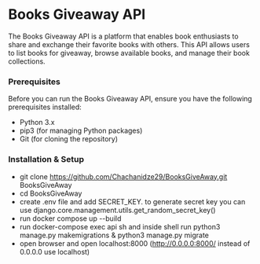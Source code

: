 # Books Giveaway API

The Books Giveaway API is a platform that enables book enthusiasts to share and exchange their favorite books with others. This API allows users to list books for giveaway, browse available books, and manage their book collections.

### Prerequisites

Before you can run the Books Giveaway API, ensure you have the following prerequisites installed:

- Python 3.x
- pip3 (for managing Python packages)
- Git (for cloning the repository)

### Installation & Setup

 - git clone https://github.com/Chachanidze29/BooksGiveAway.git BooksGiveAway
 - cd BooksGiveAway
 - create .env file and add SECRET_KEY. to generate secret key you can use django.core.management.utils.get_random_secret_key()
 - run docker compose up --build
 - run docker-compose exec api sh and inside shell run python3 manage.py makemigrations & python3 manage.py migrate
 - open browser and open localhost:8000 (http://0.0.0.0:8000/ instead of 0.0.0.0 use localhost)